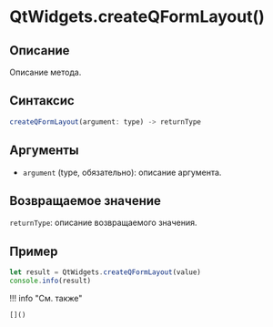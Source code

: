 # QtWidgets.createQFormLayout()

## Описание
Описание метода.

## Синтаксис
```javascript
createQFormLayout(argument: type) -> returnType
```

## Аргументы
- `argument` (type, обязательно): описание аргумента.

## Возвращаемое значение
`returnType`: описание возвращаемого значения.

## Пример
```javascript linenums="1"
let result = QtWidgets.createQFormLayout(value)
console.info(result)
```

!!! info "См. также"

    []()


